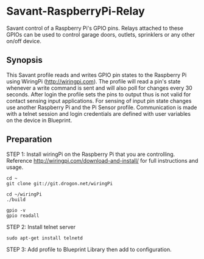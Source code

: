 # Savant-RaspberryPi-Relay
Savant control of a Raspberry Pi's GPIO pins. Relays attached to these GPIOs can be used to control garage doors, outlets, sprinklers or any other on/off device.
## Synopsis
This Savant profile reads and writes GPIO pin states to the Raspberry Pi using WiringPi (http://wiringpi.com).
The profile will read a pin's state whenever a write command is sent and will also poll for changes every 30 seconds. 
After login the profile sets the pins to output thus is not valid for contact sensing input applications. 
For sensing of input pin state changes use another Raspberry Pi and the Pi Sensor profile.
Communication is made with a telnet session and login credentials are defined with user variables on the device in Blueprint.
## Preparation
STEP 1: Install wiringPi on the Raspberry Pi that you are controlling.
Reference http://wiringpi.com/download-and-install/ for full instructions and usage.
```
cd ~
git clone git://git.drogon.net/wiringPi
```
```
cd ~/wiringPi
./build
```
```
gpio -v
gpio readall
```
STEP 2: Install telnet server
```
sudo apt-get install telnetd
```
STEP 3: Add profile to Blueprint Library then add to configuration.
